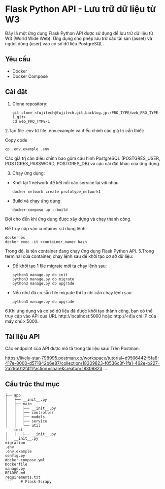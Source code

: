 # Flask Python API - Lưu trữ dữ liệu từ W3

Đây là một ứng dụng Flask Python API được sử dụng để lưu trữ dữ liệu từ W3 (World Wide Web). Ứng dụng cho phép lưu trữ các tài sản (asset) và người dùng (user) vào cơ sở dữ liệu PostgreSQL.

## Yêu cầu

- Docker
- Docker Compose

## Cài đặt

1. Clone repository:

   ```shell
   git clone <fujitech@fujitech.git.backlog.jp:/PRO_TYPE/web_PRO_TYPE-1.git>
   cd web_PRO_TYPE-1

2.Tạo file .env từ file .env.example và điều chỉnh các giá trị cần thiết:

Copy code
  ```shell
  cp .env.example .env
   ```
Các giá trị cần điều chỉnh bao gồm cấu hình PostgreSQL (POSTGRES_USER, POSTGRES_PASSWORD, POSTGRES_DB) và các cài đặt khác của ứng dụng.

3. Chạy ứng dụng:
- Khởi tại 1 network để kết nối các service lại với nhau
   ```
   docker network create prototype_network1
   ```
- Build và chạy ứng dụng:
   ```shell
   docker-compose up --build
   ```
Đợi cho đến khi ứng dụng được xây dựng và chạy thành công.

Để truy cập vào container sử dụng lệnh:

   ```shell
   docker ps
   docker exec -it <container_name> bash
   ```

Trong đó, <container-name> là tên container đang chạy ứng dụng Flask Python API.
5.Trong terminal của container, chạy lệnh sau để khởi tạo cơ sở dữ liệu:
- Để khởi tạo 1 file migrate mới ta chạy lệnh sau:
   ```shell
   python3 manage.py db init
   python3 manage.py db migrate
   python3 manage.py db upgrade
   ```
- Nếu như đã có sẵn file migrate thì ta chỉ cần chạy lệnh sau:
   ```shell
   python3 manage.py db upgrade
   ```

6.Khi ứng dụng và cơ sở dữ liệu đã được khởi tạo thành công, bạn có thể truy cập vào API qua URL http://localhost:5000 hoặc http://<địa chỉ IP của máy chủ>:5000.

## Tài liệu API

Các endpoint của API được mô tả trong tài liệu sau:
Trên Postman:

https://lively-star-798995.postman.co/workspace/tutorial~d9506442-5fa6-417e-8000-d571842b6e87/collection/18309823-f0536c3f-1fa1-462e-b227-2a29b012f4f1?action=share&creator=18309823
...

## Cấu trúc thư mục

````
├── app
│   ├── __init__.py
│   ├── main
│   │   ├── __init__.py
│   │   ├── controller
│   │   ├── models
│   │   ├── service
│   │   └── util
    test
│   │   ├── __init__.py
│   __init__.py
migration
.env
.env.example
config.py
docker-compose.yml
Dockerfile
manage.py
README.md
requirements.txt
````   # Flask-Scrapy
